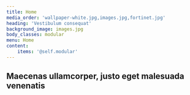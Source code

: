 ```yaml
---
title: Home
media_order: 'wallpaper-white.jpg,images.jpg,fortinet.jpg'
heading: 'Vestibulum consequat'
background_image: images.jpg
body_classes: modular
menu: Home
content:
    items: '@self.modular'
---
```


## Maecenas ullamcorper, justo eget malesuada venenatis